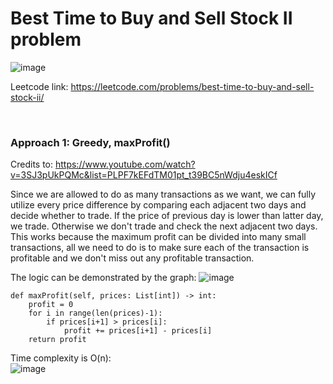 # Best Time to Buy and Sell Stock II problem
![image](https://user-images.githubusercontent.com/25105806/151080555-9c0cd8a0-e1ca-40ec-a6ee-855f2efd385c.png)

Leetcode link: https://leetcode.com/problems/best-time-to-buy-and-sell-stock-ii/

<br />

### Approach 1: Greedy, maxProfit()
Credits to: https://www.youtube.com/watch?v=3SJ3pUkPQMc&list=PLPF7kEFdTM01pt_t39BC5nWdju4eskICf

Since we are allowed to do as many transactions as we want, we can fully utilize every price difference by comparing each adjacent two days and decide whether to trade. If the price of previous day is lower than latter day, we trade. Otherwise we don't trade and check the next adjacent two days. This works because the maximum profit can be divided into many small transactions, all we need to do is to make sure each of the transaction is profitable and we don't miss out any profitable transaction.

The logic can be demonstrated by the graph:
![image](https://user-images.githubusercontent.com/25105806/151081342-924d2c78-57c9-487c-89e3-a46f96890650.png)



```python3
def maxProfit(self, prices: List[int]) -> int:
    profit = 0
    for i in range(len(prices)-1):
        if prices[i+1] > prices[i]:
            profit += prices[i+1] - prices[i]
    return profit
```

Time complexity is O(n):\
![image](https://user-images.githubusercontent.com/25105806/151081229-8f076cf8-5abd-4d07-9d94-66c2611353fc.png)

